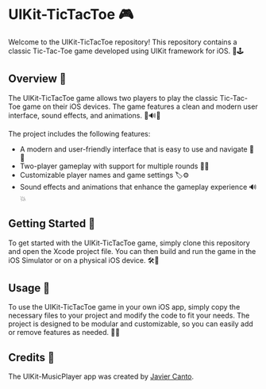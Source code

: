 # UIKit-TicTacToe 🎮

Welcome to the UIKit-TicTacToe repository! This repository contains a classic Tic-Tac-Toe game developed using UIKit framework for iOS. 📱🕹️

## Overview 📝

The UIKit-TicTacToe game allows two players to play the classic Tic-Tac-Toe game on their iOS devices. The game features a clean and modern user interface, sound effects, and animations. 🎨🔊💥

The project includes the following features:

- A modern and user-friendly interface that is easy to use and navigate 📱👀
- Two-player gameplay with support for multiple rounds 🤼‍♂️
- Customizable player names and game settings 🏷️⚙️
- Sound effects and animations that enhance the gameplay experience 🔊💥

## Getting Started 🚀

To get started with the UIKit-TicTacToe game, simply clone this repository and open the Xcode project file. You can then build and run the game in the iOS Simulator or on a physical iOS device. 🛠️📱

## Usage 🤖

To use the UIKit-TicTacToe game in your own iOS app, simply copy the necessary files to your project and modify the code to fit your needs. The project is designed to be modular and customizable, so you can easily add or remove features as needed. 📝🎨

## Credits 🙌

The UIKit-MusicPlayer app was created by [Javier Canto](https://github.com/JavierCantoH).
